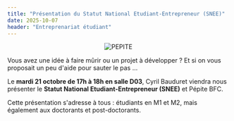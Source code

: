 ```yaml
---
title: "Présentation du Statut National Etudiant-Entrepreneur (SNEE)"
date: 2025-10-07
header: "Entreprenariat étudiant"
---
```


<center>
<img src="actualites/pepite.png" class="img w-100" alt="PEPITE">
</center>

Vous avez une idée à faire mûrir ou un projet à développer ? Et si on vous proposait un peu d'aide pour sauter le pas ...

Le **mardi 21 octobre de 17h à 18h en salle D03**, Cyril Bauduret viendra nous présenter le **Statut National Etudiant-Entrepreneur (SNEE)** et Pépite BFC.

Cette présentation s'adresse à tous : étudiants en M1 et M2, mais également aux doctorants et post-doctorants. 
